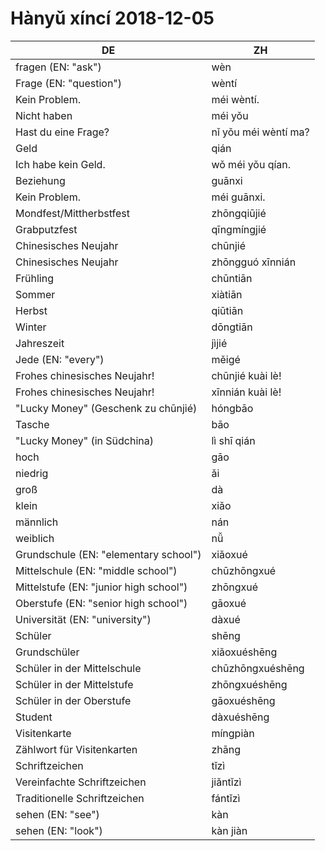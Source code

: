 # Hànyǔ xíncí 2018-12-05

| DE                                     | ZH                   |
| -------------------------------------- | -------------------- |
| fragen (EN: "ask")                     | wèn                  |
| Frage (EN: "question")                 | wèntí                |
| Kein Problem.                          | méi wèntí.           |
| Nicht haben                            | méi yǒu              |
| Hast du eine Frage?                    | nǐ yǒu méi wèntí ma? |
| Geld                                   | qián                 |
| Ich habe kein Geld.                    | wǒ méi yǒu qían.     |
| Beziehung                              | guānxi               |
| Kein Problem.                          | méi guānxi.          |
| Mondfest/Mittherbstfest                | zhōngqiūjié          |
| Grabputzfest                           | qīngmíngjié          |
| Chinesisches Neujahr                   | chūnjié              |
| Chinesisches Neujahr                   | zhōngguó xīnnián     |
| Frühling                               | chūntiān             |
| Sommer                                 | xiàtiān              |
| Herbst                                 | qiūtiān              |
| Winter                                 | dōngtiān             |
| Jahreszeit                             | jìjié                |
| Jede (EN: "every")                     | měigé                |
| Frohes chinesisches Neujahr!           | chūnjié kuài lè!     |
| Frohes chinesisches Neujahr!           | xīnnián kuài lè!     |
| "Lucky Money" (Geschenk zu chūnjié)    | hóngbāo              |
| Tasche                                 | bāo                  |
| "Lucky Money" (in Südchina)            | lì shī qián          |
| hoch                                   | gāo                  |
| niedrig                                | ǎi                   |
| groß                                   | dà                   |
| klein                                  | xiǎo                 |
| männlich                               | nán                  |
| weiblich                               | nǚ                   |
| Grundschule (EN: "elementary school")  | xiǎoxué              |
| Mittelschule (EN: "middle school")     | chūzhōngxué          |
| Mittelstufe (EN: "junior high school") | zhōngxué             |
| Oberstufe (EN: "senior high school")   | gāoxué               |
| Universität (EN: "university")         | dàxué                |
| Schüler                                | shēng                |
| Grundschüler                           | xiǎoxuéshēng         |
| Schüler in der Mittelschule            | chūzhōngxuéshēng     |
| Schüler in der Mittelstufe             | zhōngxuéshēng        |
| Schüler in der Oberstufe               | gāoxuéshēng          |
| Student                                | dàxuéshēng           |
| Visitenkarte                           | míngpiàn             |
| Zählwort für Visitenkarten             | zhāng                |
| Schriftzeichen                         | tǐzì                 |
| Vereinfachte Schriftzeichen            | jiǎntǐzì             |
| Traditionelle Schriftzeichen           | fántǐzì              |
| sehen (EN: "see")                      | kàn                  |
| sehen (EN: "look")                     | kàn jiàn             |
